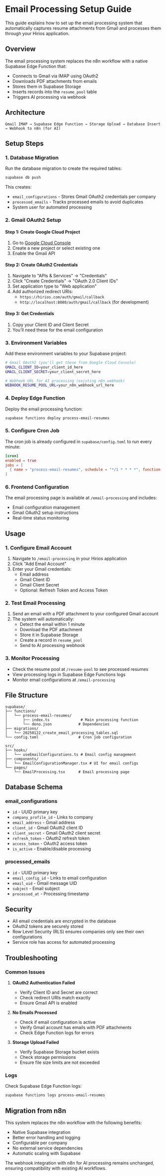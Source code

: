 # Email Processing Setup Guide

This guide explains how to set up the email processing system that automatically captures resume attachments from Gmail and processes them through your Hirios application.

## Overview

The email processing system replaces the n8n workflow with a native Supabase Edge Function that:
- Connects to Gmail via IMAP using OAuth2
- Downloads PDF attachments from emails
- Stores them in Supabase Storage
- Inserts records into the `resume_pool` table
- Triggers AI processing via webhook

## Architecture

```
Gmail IMAP → Supabase Edge Function → Storage Upload → Database Insert → Webhook to n8n (for AI)
```

## Setup Steps

### 1. Database Migration

Run the database migration to create the required tables:

```bash
supabase db push
```

This creates:
- `email_configurations` - Stores Gmail OAuth2 credentials per company
- `processed_emails` - Tracks processed emails to avoid duplicates
- System user for automated processing

### 2. Gmail OAuth2 Setup

#### Step 1: Create Google Cloud Project
1. Go to [Google Cloud Console](https://console.cloud.google.com)
2. Create a new project or select existing one
3. Enable the Gmail API

#### Step 2: Create OAuth2 Credentials
1. Navigate to "APIs & Services" → "Credentials"
2. Click "Create Credentials" → "OAuth 2.0 Client IDs"
3. Set application type to "Web application"
4. Add authorized redirect URIs:
   - `https://hirios.com/auth/gmail/callback`
   - `http://localhost:8080/auth/gmail/callback` (for development)

#### Step 3: Get Credentials
1. Copy your Client ID and Client Secret
2. You'll need these for the email configuration

### 3. Environment Variables

Add these environment variables to your Supabase project:

```bash
# Gmail OAuth2 (you'll get these from Google Cloud Console)
GMAIL_CLIENT_ID=your_client_id_here
GMAIL_CLIENT_SECRET=your_client_secret_here

# Webhook URL for AI processing (existing n8n webhook)
WEBHOOK_RESUME_POOL_URL=your_n8n_webhook_url_here
```

### 4. Deploy Edge Function

Deploy the email processing function:

```bash
supabase functions deploy process-email-resumes
```

### 5. Configure Cron Job

The cron job is already configured in `supabase/config.toml` to run every minute:

```toml
[cron]
enabled = true
jobs = [
  { name = "process-email-resumes", schedule = "*/1 * * * *", function = "process-email-resumes" }
]
```

### 6. Frontend Configuration

The email processing page is available at `/email-processing` and includes:
- Email configuration management
- Gmail OAuth2 setup instructions
- Real-time status monitoring

## Usage

### 1. Configure Email Account

1. Navigate to `/email-processing` in your Hirios application
2. Click "Add Email Account"
3. Enter your Gmail credentials:
   - Email address
   - Gmail Client ID
   - Gmail Client Secret
   - Optional: Refresh Token and Access Token

### 2. Test Email Processing

1. Send an email with a PDF attachment to your configured Gmail account
2. The system will automatically:
   - Detect the email within 1 minute
   - Download the PDF attachment
   - Store it in Supabase Storage
   - Create a record in `resume_pool`
   - Send to AI processing webhook

### 3. Monitor Processing

- Check the resume pool at `/resume-pool` to see processed resumes
- View processing logs in Supabase Edge Functions logs
- Monitor email configurations at `/email-processing`

## File Structure

```
supabase/
├── functions/
│   └── process-email-resumes/
│       ├── index.ts              # Main processing function
│       └── deno.json            # Dependencies
├── migrations/
│   └── 20250122_create_email_processing_tables.sql
└── config.toml                  # Cron job configuration

src/
├── hooks/
│   └── useEmailConfigurations.ts # Email config management
├── components/
│   └── EmailConfigurationManager.tsx # UI for email configs
└── pages/
    └── EmailProcessing.tsx      # Email processing page
```

## Database Schema

### email_configurations
- `id` - UUID primary key
- `company_profile_id` - Links to company
- `email_address` - Gmail address
- `client_id` - Gmail OAuth2 client ID
- `client_secret` - Gmail OAuth2 client secret
- `refresh_token` - OAuth2 refresh token
- `access_token` - OAuth2 access token
- `is_active` - Enable/disable processing

### processed_emails
- `id` - UUID primary key
- `email_config_id` - Links to email configuration
- `email_uid` - Gmail message UID
- `subject` - Email subject
- `processed_at` - Processing timestamp

## Security

- All email credentials are encrypted in the database
- OAuth2 tokens are securely stored
- Row Level Security (RLS) ensures companies only see their own configurations
- Service role has access for automated processing

## Troubleshooting

### Common Issues

1. **OAuth2 Authentication Failed**
   - Verify Client ID and Secret are correct
   - Check redirect URIs match exactly
   - Ensure Gmail API is enabled

2. **No Emails Processed**
   - Check if email configuration is active
   - Verify Gmail account has emails with PDF attachments
   - Check Edge Function logs for errors

3. **Storage Upload Failed**
   - Verify Supabase Storage bucket exists
   - Check storage permissions
   - Ensure file size limits are not exceeded

### Logs

Check Supabase Edge Function logs:
```bash
supabase functions logs process-email-resumes
```

## Migration from n8n

This system replaces the n8n workflow with the following benefits:
- Native Supabase integration
- Better error handling and logging
- Configurable per company
- No external service dependencies
- Automatic scaling with Supabase

The webhook integration with n8n for AI processing remains unchanged, ensuring compatibility with existing AI workflows.
